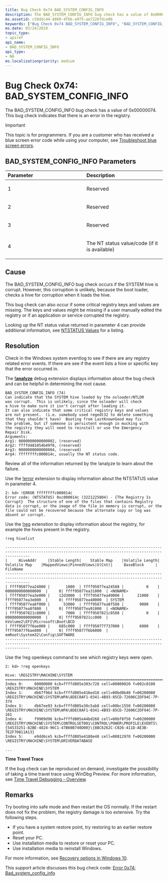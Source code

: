 ```yaml
---
title: Bug Check 0x74 BAD_SYSTEM_CONFIG_INFO
description: The BAD_SYSTEM_CONFIG_INFO bug check has a value of 0x00000074. This bug check indicates that there is an error in the registry.
ms.assetid: c59ddc44-d860-4fbb-a975-ae7226fdce86
keywords: ["Bug Check 0x74 BAD_SYSTEM_CONFIG_INFO", "BAD_SYSTEM_CONFIG_INFO"]
ms.date: 03/24/2019
topic_type:
- apiref
api_name:
- BAD_SYSTEM_CONFIG_INFO
api_type:
- NA
ms.localizationpriority: medium
---
```


# Bug Check 0x74: BAD\_SYSTEM\_CONFIG\_INFO


The BAD\_SYSTEM\_CONFIG\_INFO bug check has a value of 0x00000074. This bug check indicates that there is an error in the registry.

> [!IMPORTANT]
> This topic is for programmers. If you are a customer who has received a blue screen error code while using your computer, see [Troubleshoot blue screen errors](https://www.windows.com/stopcode).


## BAD\_SYSTEM\_CONFIG\_INFO Parameters


<table>
<colgroup>
<col width="50%" />
<col width="50%" />
</colgroup>
<thead>
<tr class="header">
<th align="left">Parameter</th>
<th align="left">Description</th>
</tr>
</thead>
<tbody>
<tr class="odd">
<td align="left"><p>1</p></td>
<td align="left"><p>Reserved</p></td>
</tr>
<tr class="even">
<td align="left"><p>2</p></td>
<td align="left"><p>Reserved</p></td>
</tr>
<tr class="odd">
<td align="left"><p>3</p></td>
<td align="left"><p>Reserved</p></td>
</tr>
<tr class="even">
<td align="left"><p>4</p></td>
<td align="left"><p>The NT status value/code (if it is available)</p></td>
</tr>
</tbody>
</table>

 

Cause
-----

The BAD\_SYSTEM\_CONFIG\_INFO bug check occurs if the SYSTEM hive is corrupt. However, this corruption is unlikely, because the boot loader, checks a hive for corruption when it loads the hive.

This bug check can also occur if some critical registry keys and values are missing. The keys and values might be missing if a user manually edited the registry or if an application or service corrupted the registry.

Looking up the NT status value returned in parameter 4 can provide additional information, see [NTSTATUS Values](https://docs.microsoft.com/openspecs/windows_protocols/ms-erref/596a1078-e883-4972-9bbc-49e60bebca55) for a listing. 

Resolution
----------

Check in the Windows system eventlog to see if there are any registry related error events. If there are see if the event lists a hive or specific key that the error occurred in.

The [**!analyze**](-analyze.md) debug extension displays information about the bug check and can be helpful in determining the root cause.

```
BAD_SYSTEM_CONFIG_INFO (74)
Can indicate that the SYSTEM hive loaded by the osloader/NTLDR
was corrupt.  This is unlikely, since the osloader will check
a hive to make sure it isn't corrupt after loading it.
It can also indicate that some critical registry keys and values
are not present.  (i.e. somebody used regedt32 to delete something
that they shouldn't have)  Booting from LastKnownGood may fix
the problem, but if someone is persistent enough in mucking with
the registry they will need to reinstall or use the Emergency
Repair Disk.
Arguments:
Arg1: 0000000000000002, (reserved)
Arg2: ffffd481054b49f0, (reserved)
Arg3: 0000000000000004, (reserved)
Arg4: ffffffffc000014c, usually the NT status code.

```

Review all of the information returned by the !analyze to learn about the failure.

Use the [!error](-error.md) extension to display information about the NTSTATUS value in parameter 4.

```
2: kd> !ERROR ffffffffc000014c
Error code: (NTSTATUS) 0xc000014c (3221225804) - {The Registry Is Corrupt}  The structure of one of the files that contains Registry data is corrupt, or the image of the file in memory is corrupt, or the file could not be recovered because the alternate copy or log was absent or corrupt.
```

Use the [!reg](-reg.md) extenstion to display information about the registry, for example the hives present in the registry.

```
!reg hivelist

-------------------------------------------------------------------------------------------------------------------------------------------------------
|     HiveAddr     |Stable Length|    Stable Map    |Volatile Length|    Volatile Map    |MappedViews|PinnedViews|U(Cnt)|     BaseBlock     | FileName 
-------------------------------------------------------------------------------------------------------------------------------------------------------
| ffff95077ea24000 |       1000  | ffff95077ea24588 |          0    |  0000000000000000  |     0| ffff95077ea31000  | <NONAME>
| ffff95077ea3e000 |    12d3000  | ffff95077ea49000 |      21000    |  ffff95077ea3e800  |     0| ffff95077ea40000  | SYSTEM
| ffff95077ea8f000 |      53000  | ffff95077ea8f588 |       9000    |  ffff95077ea8f800  |     0| ffff95077ea91000  | <NONAME>
| ffff9507821c8000 |       7000  | ffff9507821c8588 |          0    |  0000000000000000  |     0| ffff9507821cc000  | kVolume2\EFI\Microsoft\Boot\BCD
| ffff95077f6ae000 |    685c000  | ffff95077f737000 |       6000    |  ffff95077f6ae800  |     0| ffff95077f6b6000  | emRoot\System32\Config\SOFTWARE
-------------------------------------------------------------------------------------------------------------------------------------------------------
```

Use the !reg openkeys command to see which registry keys were open.

```
2: kd> !reg openkeys

Hive: \REGISTRY\MACHINE\SYSTEM
===========================================================================================
Index 0: 	 00000000 kcb=ffffd805e303c728 cell=00000020 f=002c0100 \REGISTRY\MACHINE\SYSTEM
Index 1: 	 db67f96d kcb=ffffd805e416ed18 cell=00bd0b40 f=00200080 \REGISTRY\MACHINE\SYSTEM\WPA\8DEC0AF1-0341-4B93-85CD-72606C2DF94C-7P-374
Index 3: 	 db67ee93 kcb=ffffd805e30c5ab8 cell=00bc1550 f=00200080 \REGISTRY\MACHINE\SYSTEM\WPA\8DEC0AF1-0341-4B93-85CD-72606C2DF94C-7P-161
Index 4: 	 f9909d96 kcb=ffffd805e44bd268 cell=00bf8f50 f=00200000 \REGISTRY\MACHINE\SYSTEM\CONTROLSET001\CONTROL\POWER\PROFILE\EVENTS\{54533251-82BE-4824-96C1-47B60B740D00}\{8BC6262C-C026-411D-AE3B-7E2F70811A13}
Index 5: 	 e9dd6ce5 kcb=ffffd805e4180e48 cell=00812970 f=00200000 \REGISTRY\MACHINE\SYSTEM\DRIVERDATABASE

...

```


**Time Travel Trace**

If the bug check can be reproduced on demand, investigate the possibility of taking a time travel trace using WinDbg Preview. For more information, see [Time Travel Debugging - Overview](time-travel-debugging-overview.md).


Remarks
----------

Try booting into safe mode and then restart the OS normally. If the restart does not fix the problem, the registry damage is too extensive. Try the following steps.

-   If you have a system restore point, try restoring to an earlier restore point.
-   Reset your PC.
-   Use installation media to restore or reset your PC.
-   Use installation media to reinstall Windows.

For more information, see [Recovery options in Windows 10](https://support.microsoft.com/help/12415/windows-10-recovery-options#).

This support article discusses this bug check code: [Error 0x74: Bad_system_config_info](https://support.microsoft.com/en-us/help/4028653/windows-error-0x74-badsystemconfiginfo)

 

 




